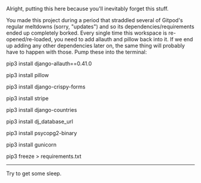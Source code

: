 Alright, putting this here because you'll inevitably forget this stuff.

You made this project during a period that straddled several of Gitpod's regular meltdowns (sorry, "updates") and so its dependencies/requirements ended up completely borked. Every single time this workspace is re-opened/re-loaded, you need to add allauth and pillow back into it. If we end up adding any other dependencies later on, the same thing will probably have to happen with those. Pump these into the terminal:

pip3 install django-allauth==0.41.0

pip3 install pillow

pip3 install django-crispy-forms

pip3 install stripe

pip3 install django-countries

pip3 install dj_database_url

pip3 install psycopg2-binary

pip3 install gunicorn

pip3 freeze > requirements.txt

---

Try to get some sleep.